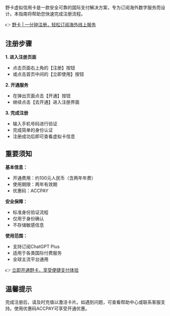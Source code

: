 野卡虚拟信用卡是一款安全可靠的国际支付解决方案，专为订阅海外数字服务而设计。本指南将帮助您快速完成注册流程。

👉 [野卡 | 一分钟注册，轻松订阅海外线上服务](https://bit.ly/bewildcard)

## 注册步骤

**1. 进入注册页面**
- 点击页面右上角的【注册】按钮
- 或点击首页中间的【立即使用】按钮

**2. 开通服务**
- 在弹出页面点击【开通】按钮
- 继续点击【去开通】进入注册界面

**3. 完成注册**
- 输入手机号码进行验证
- 完成简单的身份认证
- 注册成功后即可查看虚拟卡信息

## 重要须知

**基本信息：**
- 开通费用：约100元人民币（含两年年费）
- 使用期限：两年有效期
- 优惠码：ACCPAY

**安全保障：**
- 标准身份验证流程
- 仅用于身份确认
- 不存储敏感信息

**使用范围：**
- 支持订阅ChatGPT Plus
- 适用于各类国际付费服务
- 全球主流平台通用

👉 [立即开通野卡，享受便捷支付体验](https://bit.ly/bewildcard)

## 温馨提示

完成注册后，请及时充值以激活卡片。如遇到问题，可查看帮助中心或联系客服支持。使用优惠码ACCPAY可享受开通优惠。